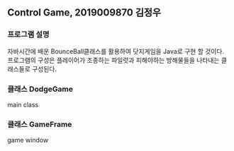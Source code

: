 ## Control Game, 2019009870 김정우

### 프로그램 설명 
자바시간에 배운 BounceBall클래스를 활용하여 닷지게임을 Java로 구현 할 것이다. 프로그램의 구성은 플레이어가 조종하는 파일럿과 피해야하는 방해물들을 나타내는 클래스들로 구성된다. 

### 클래스 DodgeGame 
main class



### 클래스 GameFrame
game window 
